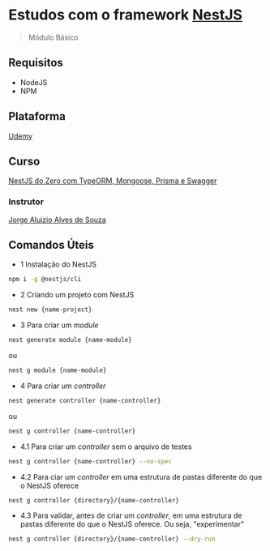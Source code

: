 # Estudos com o framework [NestJS](http://nestjs.com/)
> Módulo Básico

## Requisitos
- NodeJS
- NPM

## Plataforma
[Udemy](https://www.udemy.com/)

## Curso
[NestJS do Zero com TypeORM, Mongoose, Prisma e Swagger](https://www.udemy.com/course/nestjs-do-zero/)

### Instrutor
[Jorge Aluizio Alves de Souza](https://www.udemy.com/user/jorge-aluizio-alves-de-souza/)

## Comandos Úteis

- 1 Instalação do NestJS
```bash
npm i -g @nestjs/cli
```

- 2 Criando um projeto com NestJS
```bash
nest new {name-project}
```

- 3 Para criar um _module_
```bash
nest generate module {name-module}
```
ou
```bash
nest g module {name-module}
```

- 4 Para criar um _controller_
```bash
nest generate controller {name-controller}
```
ou
```bash
nest g controller {name-controller}
```

  - 4.1 Para criar um _controller_ sem o arquivo de testes
  ```bash
  nest g controller {name-controller} --no-spec
  ```

  - 4.2 Para ciar um _controller_ em uma estrutura de pastas diferente do que o NestJS oferece
  ```bash
  nest g controller {directory}/{name-controller}
  ```

  - 4.3 Para validar, antes de criar um _controller_, em uma estrutura de pastas diferente do que o NestJS oferece. Ou seja, "experimentar"
  ```bash
  nest g controller {directory}/{name-controller} --dry-run
  ```